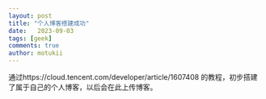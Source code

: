 ```yaml
---
layout: post
title: "个人博客搭建成功"
date:   2023-09-03
tags: [geek]
comments: true
author: motukii
---
```


通过https://cloud.tencent.com/developer/article/1607408 的教程，初步搭建了属于自己的个人博客，以后会在此上传博客。

<!-- more -->
